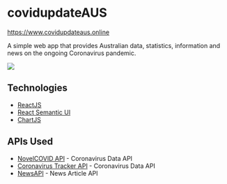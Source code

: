 # covidupdateAUS

https://www.covidupdateaus.online

A simple web app that provides Australian data, statistics, information and news on the ongoing Coronavirus pandemic.

<img src="https://imgur.com/sh24O1b.jpg" />

## Technologies

- [ReactJS](https://reactjs.org/)
- [React Semantic UI](https://react.semantic-ui.com/)
- [ChartJS](https://www.chartjs.org/)

## APIs Used

- [NovelCOVID API](https://github.com/NovelCOVID/API) - Coronavirus Data API
- [Coronavirus Tracker API](https://thevirustracker.com/api) - Coronavirus Data API
- [NewsAPI](https://newsapi.org/) - News Article API

